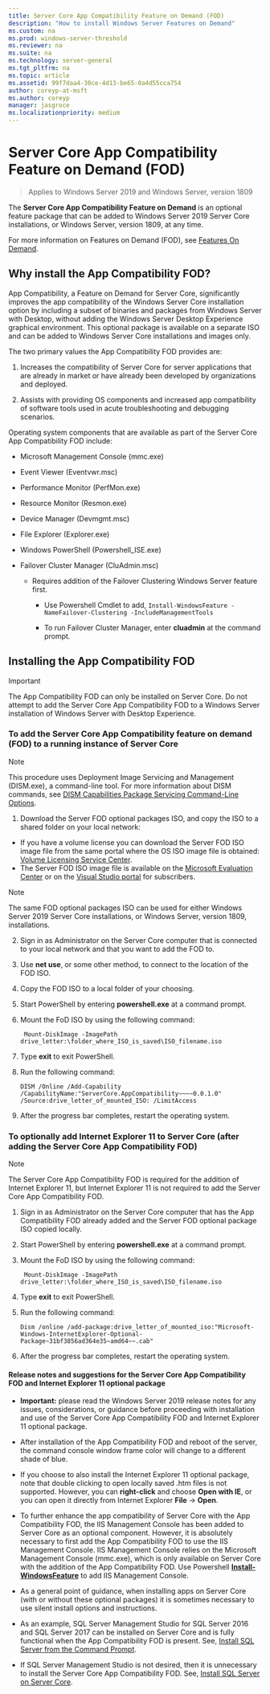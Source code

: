 ```yaml
---
title: Server Core App Compatibility Feature on Demand (FOD)
description: "How to install Windows Server Features on Demand"
ms.custom: na
ms.prod: windows-server-threshold
ms.reviewer: na
ms.suite: na
ms.technology: server-general
ms.tgt_pltfrm: na
ms.topic: article
ms.assetid: 99f7daa4-30ce-4d13-be65-0a4d55cca754
author: coreyp-at-msft
ms.author: coreyp
manager: jasgroce
ms.localizationpriority: medium
---
```


# Server Core App Compatibility Feature on Demand (FOD)

> Applies to Windows Server 2019 and Windows Server, version 1809

The **Server Core App Compatibility Feature on Demand** is an optional feature package that can be added to Windows Server 2019 Server Core installations, or Windows Server, version 1809, at any time.

For more information on Features on Demand (FOD), see [Features On
Demand](https://docs.microsoft.com/windows-hardware/manufacture/desktop/features-on-demand-v2--capabilities).


## Why install the App Compatibility FOD? 

App Compatibility, a Feature on Demand for Server Core, significantly improves the app compatibility of the Windows Server Core installation option by including a subset of binaries and packages from Windows Server with Desktop, without adding the Windows Server Desktop Experience graphical environment. This optional package is available on a separate ISO and can be added to Windows Server Core installations and images only.

The two primary values the App Compatibility FOD provides are:

1.  Increases the compatibility of Server Core for server applications that are already in market or have already been developed by organizations and deployed.

2.  Assists with providing OS components and increased app compatibility of software tools used in acute troubleshooting and debugging scenarios.

Operating system components that are available as part of the Server Core App Compatibility FOD include:

-   Microsoft Management Console (mmc.exe)

-   Event Viewer (Eventvwr.msc)

-   Performance Monitor (PerfMon.exe)

-   Resource Monitor (Resmon.exe)

-   Device Manager (Devmgmt.msc)

-   File Explorer (Explorer.exe)

-   Windows PowerShell (Powershell_ISE.exe)

-   Failover Cluster Manager (CluAdmin.msc)

    -   Requires addition of the Failover Clustering Windows Server feature first.

        -   Use Powershell Cmdlet to add, `Install-WindowsFeature -NameFailover-Clustering -IncludeManagementTools`

        -   To run Failover Cluster Manager, enter **cluadmin** at the command prompt.

## Installing the App Compatibility FOD

 >[!IMPORTANT] 
   >The App Compatibility FOD can only be installed on Server Core. Do not attempt to add the Server Core App Compatibility FOD to a Windows Server installation of Windows Server with Desktop Experience.

### To add the Server Core App Compatibility feature on demand (FOD) to a running instance of Server Core

 >[!NOTE] 
   > This procedure uses Deployment Image Servicing and Management (DISM.exe), a command-line tool. For more information about DISM commands, see [DISM Capabilities Package Servicing Command-Line Options](https://docs.microsoft.com/windows-hardware/manufacture/desktop/dism-capabilities-package-servicing-command-line-options).

1. Download the Server FOD optional packages ISO, and copy the ISO to a shared folder on your local network:

 - If you have a volume license you can download the Server FOD ISO image file from the same portal where the OS ISO image file is obtained: [Volume Licensing Service Center](https://www.microsoft.com/Licensing/servicecenter/default.aspx).
 - The Server FOD ISO image file is available on the [Microsoft Evaluation Center](https://www.microsoft.com/evalcenter/evaluate-windows-server-2019) or on the [Visual Studio portal](https://visualstudio.microsoft.com) for subscribers.

>[!NOTE] 
   > The same FOD optional packages ISO can be used for either Windows Server 2019 Server Core installations, or Windows Server, version 1809, installations.

2. Sign in as Administrator on the Server Core computer that is connected to your local network and that you want to add the FOD to.

3. Use **net use**, or some other method, to connect to the location of the FOD ISO.

4. Copy the FOD ISO to a local folder of your choosing.

5. Start PowerShell by entering **powershell.exe** at a command prompt.

6. Mount the FoD ISO by using the following command:

        Mount-DiskImage -ImagePath drive_letter:\folder_where_ISO_is_saved\ISO_filename.iso

7. Type **exit** to exit PowerShell.

8.  Run the following command:

        DISM /Online /Add-Capability /CapabilityName:"ServerCore.AppCompatibility~~~~0.0.1.0" /Source:drive_letter_of_mounted_ISO: /LimitAccess

9.  After the progress bar completes, restart the operating system.

### To optionally add Internet Explorer 11 to Server Core (after adding the Server Core App Compatibility FOD)

 >[!NOTE]  
   > The Server Core App Compatibility FOD is required for the addition of Internet Explorer 11, but Internet Explorer 11 is not required to add the Server Core App Compatibility FOD.

1.  Sign in as Administrator on the Server Core computer that has the App Compatibility FOD already added and the Server FOD optional package ISO copied locally.

2.  Start PowerShell by entering **powershell.exe** at a command prompt.

3.  Mount the FoD ISO by using the following command:

         Mount-DiskImage -ImagePath drive_letter:\folder_where_ISO_is_saved\ISO_filename.iso

4.  Type **exit** to exit PowerShell.


5.  Run the following command:

        Dism /online /add-package:drive_letter_of_mounted_iso:"Microsoft-Windows-InternetExplorer-Optional-Package~31bf3856ad364e35~amd64~~.cab"

6.  After the progress bar completes, restart the operating system.

 
#### Release notes and suggestions for the Server Core App Compatibility FOD and Internet Explorer 11 optional package

- **Important:** please read the Windows Server 2019 release notes for any issues, considerations, or guidance before proceeding with installation and use of the Server Core App Compatibility FOD and Internet Explorer 11 optional package.
 
- After installation of the App Compatibility FOD and reboot of the server, the command console window frame color will change to a different shade of blue.

- If you choose to also install the Internet Explorer 11 optional package, note that double clicking to open locally saved .htm files is not supported. However, you can **right-click** and choose **Open with IE**, or you can open it directly from Internet Explorer **File** -> **Open**. 

- To further enhance the app compatibility of Server Core with the App Compatibility FOD, the IIS Management Console has been added to Server Core as an optional component.  However, it is absolutely necessary to first add the App Compatibility FOD to use the IIS Management Console. IIS Management Console relies on the Microsoft Management Console (mmc.exe), which is only available on Server Core with the addition of the App Compatibility FOD.  Use Powershell [**Install-WindowsFeature**](https://docs.microsoft.com/powershell/module/microsoft.windows.servermanager.migration/install-windowsfeature?view=win10-ps) to add IIS Management Console.

- As a general point of guidance, when installing apps on Server Core (with or without these optional packages) it is sometimes necessary to use silent install options and instructions. 
    
 - As an example, SQL Server Management Studio for SQL Server 2016 and SQL Server 2017 can be installed on Server Core and is fully functional when the App Compatibility FOD is present.  See, [Install SQL Server from the Command Prompt](https://docs.microsoft.com/sql/database-engine/install-windows/install-sql-server-from-the-command-prompt?view=sql-server-2017).
 - If SQL Server Management Studio is not desired, then it is unnecessary to install the Server Core App Compatibility FOD.  See, [Install SQL Server on Server Core](https://docs.microsoft.com/sql/database-engine/install-windows/install-sql-server-on-server-core?view=sql-server-2017).

